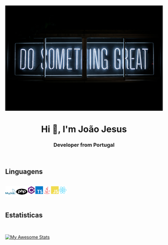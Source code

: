 [![MasterHead](1.jpg)](https://github.com/JoaoJesus1337/)

<h1 align="center">Hi 👋, I'm João Jesus</h1>
<h3 align="center">Developer from Portugal</h3>
<br>
<h2> Linguagens</h2>
<br>
<img align="left" width="7%" src="https://raw.githubusercontent.com/devicons/devicon/master/icons/mysql/mysql-plain-wordmark.svg">
<img align="left" width="7%" src="https://raw.githubusercontent.com/devicons/devicon/master/icons/php/php-plain.svg">
<img align="left" width="5%" src="https://raw.githubusercontent.com/devicons/devicon/master/icons/csharp/csharp-plain.svg">
<img align="left" width="5%" src="https://raw.githubusercontent.com/devicons/devicon/master/icons/typescript/typescript-plain.svg">
<img align="left" width="5%" src="https://raw.githubusercontent.com/devicons/devicon/master/icons/java/java-plain.svg">
<img align="left" width="5%" src="https://raw.githubusercontent.com/devicons/devicon/master/icons/javascript/javascript-plain.svg">
<img align="left" width="5%" src="https://raw.githubusercontent.com/devicons/devicon/master/icons/react/react-original.svg">

<br>
<br>
<br>
<h2> Estatisticas</h2>
<br>

[![My Awesome Stats](https://awesome-github-stats.azurewebsites.net/user-stats/JoaoJesus1337?cardType=github&theme=tokyonight)](https://git.io/awesome-stats-card)

